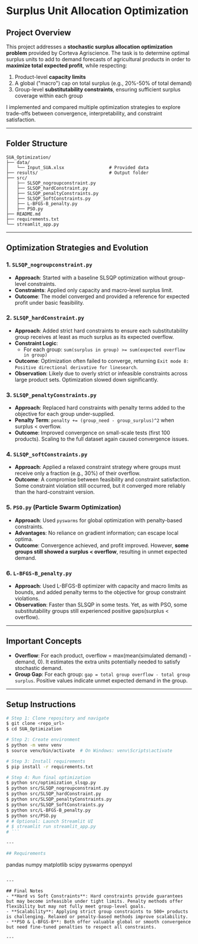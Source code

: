 # Surplus Unit Allocation Optimization

## Project Overview
This project addresses a **stochastic surplus allocation optimization problem** provided by Corteva Agriscience. The task is to determine optimal surplus units to add to demand forecasts of agricultural products in order to **maximize total expected profit**, while respecting:

1. Product-level **capacity limits**
2. A global ("macro") cap on total surplus (e.g., 20%-50% of total demand)
3. Group-level **substitutability constraints**, ensuring sufficient surplus coverage within each group

I implemented and compared multiple optimization strategies to explore trade-offs between convergence, interpretability, and constraint satisfaction.

---

## Folder Structure
```
SUA_Optimization/
├── data/
│   └── Input_SUA.xlsx                 # Provided data
├── results/                           # Output folder
├── src/
│   ├── SLSQP_nogroupconstraint.py
│   ├── SLSQP_hardConstraint.py
│   ├── SLSQP_penaltyConstraints.py
│   ├── SLSQP_SoftConstraints.py
│   ├── L-BFGS-B_penalty.py
│   ├── PSO.py
├── README.md
├── requirements.txt
└── streamlit_app.py
```

---

## Optimization Strategies and Evolution

### 1. `SLSQP_nogroupconstraint.py`
- **Approach**: Started with a baseline SLSQP optimization without group-level constraints.
- **Constraints**: Applied only capacity and macro-level surplus limit.
- **Outcome**: The model converged and provided a reference for expected profit under basic feasibility.

### 2. `SLSQP_hardConstraint.py`
- **Approach**: Added strict hard constraints to ensure each substitutability group receives at least as much surplus as its expected overflow.
- **Constraint Logic**:
    - For each group: `sum(surplus in group) >= sum(expected overflow in group)`
- **Outcome**: Optimization often failed to converge, returning `Exit mode 8: Positive directional derivative for linesearch`.
- **Observation**: Likely due to overly strict or infeasible constraints across large product sets. Optimization slowed down significantly.

### 3. `SLSQP_penaltyConstraints.py`
- **Approach**: Replaced hard constraints with penalty terms added to the objective for each group under-supplied.
- **Penalty Term**: `penalty += (group_need - group_surplus)^2` when surplus < overflow.
- **Outcome**: Improved convergence on small-scale tests (first 100 products). Scaling to the full dataset again caused convergence issues.

### 4. `SLSQP_softConstraints.py`
- **Approach**: Applied a relaxed constraint strategy where groups must receive only a fraction (e.g., 30%) of their overflow.
- **Outcome**: A compromise between feasibility and constraint satisfaction. Some constraint violation still occurred, but it converged more reliably than the hard-constraint version.

### 5. `PSO.py` (Particle Swarm Optimization)
- **Approach**: Used `pyswarms` for global optimization with penalty-based constraints.
- **Advantages**: No reliance on gradient information; can escape local optima.
- **Outcome**: Convergence achieved, and profit improved. However, **some groups still showed a surplus < overflow**, resulting in unmet expected demand.

### 6. `L-BFGS-B_penalty.py`
- **Approach**: Used L-BFGS-B optimizer with capacity and macro limits as bounds, and added penalty terms to the objective for group constraint violations.
- **Observation**: Faster than SLSQP in some tests. Yet, as with PSO, some substitutability groups still experienced positive gaps(surplus < overflow).

---

## Important Concepts
- **Overflow**: For each product, overflow = max(mean(simulated demand) - demand, 0). It estimates the extra units potentially needed to satisfy stochastic demand.
- **Group Gap**: For each group: `gap = total group overflow - total group surplus`. Positive values indicate unmet expected demand in the group.

---

## Setup Instructions
```bash
# Step 1: Clone repository and navigate
$ git clone <repo_url>
$ cd SUA_Optimization

# Step 2: Create environment
$ python -m venv venv
$ source venv/bin/activate  # On Windows: venv\Scripts\activate

# Step 3: Install requirements
$ pip install -r requirements.txt

# Step 4: Run final optimization
$ python src/optimization_slsqp.py
$ python src/SLSQP_nogroupconstraint.py
$ python src/SLSQP_hardConstraint.py
$ python src/SLSQP_penaltyConstraints.py
$ python src/SLSQP_SoftConstraints.py
$ python src/L-BFGS-B_penalty.py
$ python src/PSO.py
# # Optional: Launch Streamlit UI
# $ streamlit run streamlit_app.py
# ```

---

## Requirements
```
pandas
numpy
matplotlib
scipy
pyswarms
openpyxl
<!-- streamlit -->
```

---

## Final Notes
- **Hard vs Soft Constraints**: Hard constraints provide guarantees but may become infeasible under tight limits. Penalty methods offer flexibility but may not fully meet group-level goals.
- **Scalability**: Applying strict group constraints to 500+ products is challenging. Relaxed or penalty-based methods improve scalability.
- **PSO & L-BFGS-B**: Both offer valuable global or smooth convergence but need fine-tuned penalties to respect all constraints.

---

